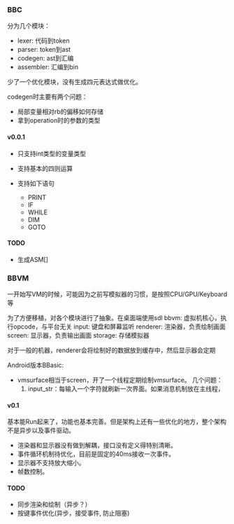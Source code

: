 ### BBC 
分为几个模块：
* lexer: 代码到token
* parser: token到ast
* codegen: ast到汇编
* assembler: 汇编到bin

少了一个优化模块，没有生成四元表达式做优化。

codegen时主要有两个问题：
* 局部变量相对rb的偏移如何存储
* 拿到operation时的参数的类型


#### v0.0.1
* 只支持int类型的变量类型
  
* 支持基本的四则运算

* 支持如下语句
  * PRINT 
  * IF
  * WHILE
  * DIM
  * GOTO
  
#### TODO
* 生成ASM[]
    
    
### BBVM

一开始写VM的时候，可能因为之前写模拟器的习惯，是按照CPU/GPU/Keyboard等

为了方便移植，对各个模块进行了抽象。在桌面端使用sdl
bbvm: 虚拟机核心，执行opcode，与平台无关
input: 键盘和屏幕监听
renderer: 渲染器，负责绘制画面
screen: 显示器，负责输出画面
storage: 存储模拟器

对于一般的机器，renderer会将绘制好的数据放到缓存中，然后显示器会定期

Android版本BBasic:
* vmsurface相当于screen，开了一个线程定期绘制vmsurface。
几个问题：
  1. input_str：每输入一个字符就刷新一次界面。如果消息机制放在主线程，



#### v0.1
基本能Run起来了，功能也基本完善。但是架构上还有一些优化的地方，整个架构不是异步以及事件驱动。
* 渲染器和显示器没有做到解耦，接口没有定义得特别清晰。
* 事件循环机制待优化，目前是固定的40ms接收一次事件。
* 显示器不支持放大缩小。
* 帧数控制。


#### TODO
* 同步渲染和绘制（异步？）
* 按键事件优化(异步，接受事件, 防止阻塞)